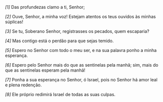 *[1]* Das profundezas clamo a ti, Senhor;

*[2]* Ouve, Senhor, a minha voz! Estejam atentos os teus ouvidos às minhas súplicas!

*[3]* Se tu, Soberano Senhor, registrasses os pecados, quem escaparia?

*[4]* Mas contigo está o perdão para que sejas temido.

*[5]* Espero no Senhor com todo o meu ser, e na sua palavra ponho a minha esperança.

*[6]* Espero pelo Senhor mais do que as sentinelas pela manhã; sim, mais do que as sentinelas esperam pela manhã!

*[7]* Ponha a sua esperança no Senhor, ó Israel, pois no Senhor há amor leal e plena redenção.

*[8]* Ele próprio redimirá Israel de todas as suas culpas.

